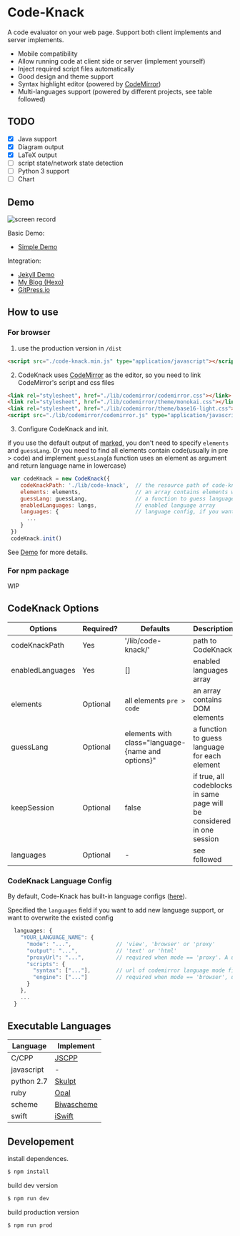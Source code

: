 # Code-Knack

A code evaluator on your web page. Support both client implements and server implements.

- Mobile compatibility
- Allow running code at client side or server (implement yourself)
- Inject required script files automatically
- Good design and theme support
- Syntax highlight editor (powered by [CodeMirror](http://codemirror.net/))
- Multi-languages support (powered by different projects, see table followed)

## TODO

- [x] Java support
- [x] Diagram output
- [x] LaTeX output
- [ ] script state/network state detection
- [ ] Python 3 support
- [ ] Chart

## Demo

![screen record](https://github.com/lyricat/code-knack/blob/master/docs/screenrecord.gif)

Basic Demo:

- [Simple Demo](https://lyricat.github.io/code-knack/demo)

Integration:

- [Jekyll Demo](https://lyricat.github.io/code-knack-jekyll-demo/jekyll/update/2019/01/19/welcome-to-jekyll.html)
- [My Blog (Hexo)](https://lyric.im/code-knack)
- [GitPress.io](https://gitpress.io/c/12/languages)


## How to use

### For browser

1. use the production version in `/dist`

```html
<script src="./code-knack.min.js" type="application/javascript"></script>
```

2. CodeKnack uses [CodeMirror](http://codemirror.net/) as the editor, so you need to link CodeMirror's script and css files

```html
<link rel="stylesheet", href="./lib/codemirror/codemirror.css"></link>
<link rel="stylesheet", href="./lib/codemirror/theme/monokai.css"></link>
<link rel="stylesheet", href="./lib/codemirror/theme/base16-light.css"></link>
<script src="./lib/codemirror/codemirror.js" type="application/javascript"></script>
```

3. Configure CodeKnack and init.

if you use the default output of [marked](https://marked.js.org), you don't need to specify `elements` and `guessLang`. Or you need to find all elements contain code(usually in pre > code) and implement `guessLang`(a function uses an element as argument and return language name in lowercase)

```javascript
 var codeKnack = new CodeKnack({
    codeKnackPath: './lib/code-knack',  // the resource path of code-knack
    elements: elements,                 // an array contains elements with code
    guessLang: guessLang,               // a function to guess language in each element
    enabledLanguages: langs,            // enabled language array
    languages: {                        // language config, if you want to add language support manually
      ...
    }
 })
 codeKnack.init()
```

See [Demo](https://github.com/lyricat/code-knack/tree/master/docs/demo) for more details.

### For npm package

WIP

## CodeKnack Options

| Options          | Required? | Defaults                                          | Description                                                            |
|------------------|-----------|---------------------------------------------------|------------------------------------------------------------------------|
| codeKnackPath    | Yes       | '/lib/code-knack/'                                | path to CodeKnack                                                      |
| enabledLanguages | Yes       | []                                                | enabled languages array                                                |
| elements         | Optional  | all elements `pre > code`                         | an array contains DOM elements                                         |
| guessLang        | Optional  | elements with class="language-{name and options}" | a function to guess language for each element                          |
| keepSession      | Optional  | false                                             | if true, all codeblocks in same page will be considered in one session |
| languages        | Optional  | -                                                 | see followed                                                           |

### CodeKnack Language Config

By default, Code-Knack has built-in language configs ([here](src/languages.json)).

Specified the `languages` field if you want to add new language support, or want to overwrite the existed config

```javascript
  languages: {
    "YOUR_LANGUAGE_NAME": {
      "mode": "...",              // 'view', 'browser' or 'proxy'
      "output": "...",            // 'text' or 'html'
      "proxyUrl": "...",          // required when mode == 'proxy'. A url to run code 
      "scripts": {      
        "syntax": ["..."],        // url of codemirror language mode files
        "engine": ["..."]         // required when mode == 'browser', url of code-knack browser engine files
      }
    },
    ...
  }
```

## Executable Languages


| Language | Implement |
| --- | --- |
| C/CPP 	| [JSCPP](https://github.com/felixhao28/JSCPP) |
| javascript 	| - |
| python 2.7	| [Skulpt](skulpt.org) |
| ruby		| [Opal](https://opalrb.com/#) |
| scheme	| [Biwascheme](https://www.biwascheme.org) |
| swift		| [iSwift](https://iswift.org/) |

## Developement

install dependences.

```bash
$ npm install
```

build dev version

```bash
$ npm run dev
```


build production version

```bash
$ npm run prod
```
